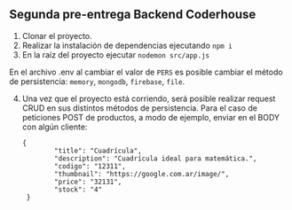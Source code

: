 ## Segunda pre-entrega Backend Coderhouse

 1. Clonar el proyecto.
 2. Realizar la instalación de dependencias ejecutando `npm i`
 3. En la raíz del proyecto ejecutar `nodemon src/app.js`

En el archivo .env al cambiar el valor de `PERS` es posible cambiar el método de persistencia: `memory`, `mongodb`, `firebase`, `file`.

 4. Una vez que el proyecto está corriendo, será posible realizar request CRUD en sus distintos métodos de persistencia. Para el caso de peticiones POST de productos, a modo de ejemplo, enviar en el BODY con algún cliente:

	    {
			    "title": "Cuadrícula",
	            "description": "Cuadrícula ideal para matemática.",
	            "codigo": "12311",
	            "thumbnail": "https://google.com.ar/image/",
	            "price": "32131",
	            "stock": "4"
	     }
